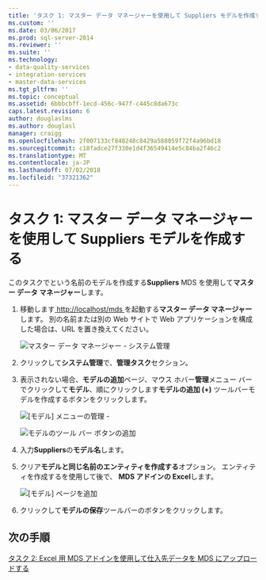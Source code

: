 ```yaml
---
title: 'タスク 1: マスター データ マネージャーを使用して Suppliers モデルを作成する |Microsoft Docs'
ms.custom: ''
ms.date: 03/06/2017
ms.prod: sql-server-2014
ms.reviewer: ''
ms.suite: ''
ms.technology:
- data-quality-services
- integration-services
- master-data-services
ms.tgt_pltfrm: ''
ms.topic: conceptual
ms.assetid: 6bbbcbff-1ecd-456c-947f-c445c8da673c
caps.latest.revision: 6
author: douglaslms
ms.author: douglasl
manager: craigg
ms.openlocfilehash: 2f007133cf848248c8429a588059f72f4a96bd18
ms.sourcegitcommit: c18fadce27f330e1d4f36549414e5c84ba2f46c2
ms.translationtype: MT
ms.contentlocale: ja-JP
ms.lasthandoff: 07/02/2018
ms.locfileid: "37321362"
---
```

# <a name="task-1-creating-suppliers-model-using-master-data-manager"></a>タスク 1: マスター データ マネージャーを使用して Suppliers モデルを作成する
  このタスクでという名前のモデルを作成する**Suppliers** MDS を使用して**マスター データ マネージャー**します。  
  
1.  移動します[ http://localhost/mds ](http://localhost/mds)を起動する**マスター データ マネージャー**します。 別の名前または別の Web サイトで Web アプリケーションを構成した場合は、URL を置き換えてください。  
  
     ![マスター データ マネージャー - システム管理](../../2014/tutorials/media/et-creatingsuppliersmodelusingmdm-01.jpg "マスター データ マネージャー - システム管理")  
  
2.  クリックして**システム管理**で、**管理タスク**セクション。  
  
3.  表示されない場合、**モデルの追加**ページ、マウス ホバー**管理**メニュー バーでクリックして**モデル**、順にクリックします**モデルの追加 (+)** ツールバーモデルを作成するボタンをクリックします。  
  
     ![[モデル] メニューの管理 -](../../2014/tutorials/media/et-creatingsuppliersmodelusingmdm-02.jpg "管理 - [モデル] メニュー")  
  
     ![モデルのツール バー ボタンの追加](../../2014/tutorials/media/et-creatingsuppliersmodelusingmdm-03.jpg "モデル ツール バー ボタンの追加")  
  
4.  入力**Suppliers**の**モデル名**します。  
  
5.  クリア**モデルと同じ名前のエンティティを作成する**オプション。 エンティティを作成するを使用して後で、 **MDS アドインの Excel**します。  
  
     ![[モデル] ページを追加](../../2014/tutorials/media/et-creatingsuppliersmodelusingmdm-04.jpg "モデル ページの追加")  
  
6.  クリックして**モデルの保存**ツールバーのボタンをクリックします。  
  
## <a name="next-step"></a>次の手順  
 [タスク 2: Excel 用 MDS アドインを使用して仕入先データを MDS にアップロードする](../../2014/tutorials/task-2-uploading-supplier-data-to-mds-using-mds-add-in-for-excel.md)  
  
  
